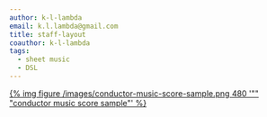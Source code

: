 ```yaml
---
author: k-l-lambda
email: k.l.lambda@gmail.com
title: staff-layout
coauthor: k-l-lambda
tags:
  - sheet music
  - DSL
---
```



<div class="vue-component staff-layout-viewer" data-init-code="a,b,c" data-read-only="1"></div>

<div class="vue-component staff-layout-viewer" data-init-code="a-b.c,d" data-read-only="1"></div>

<div class="vue-component staff-layout-viewer" data-init-code="a b c" data-read-only="1"></div>

<div class="vue-component staff-layout-viewer" data-init-code=" , , " data-read-only="1"></div>

<div class="vue-component staff-layout-viewer" data-init-code=" " data-read-only="1"></div>

<div class="vue-component staff-layout-viewer" data-init-code="{RH-LH}" data-read-only="1"></div>

<div class="vue-component staff-layout-viewer" data-init-code="<[-].> {-} <>" data-read-only="1" data-show-annotation="1"></div>

<div class="vue-component staff-layout-viewer" data-init-code=" ,{ - }" data-init-name-dict="{1: 'Voice', '2-3': 'Piano'}" data-read-only="1"></div>

<a href="/images/conductor-music-score-sample.png" target="_blank">
	{% img figure /images/conductor-music-score-sample.png 480 '"" "conductor music score sample"' %}
</a>

<div class="vue-component staff-layout-viewer" data-init-code="<[fl-cl]-bcl-asx-tsx-tr> <[vl1-vl2]-viola-[cello1-cello2]-cb> {p1-p2}" data-init-name-dict="{fl: 'Flute 1', cl: 'Clarinet 1', bcl:'Bass Clarinet', asx: 'Alto Saxophone', tsx: 'Tenor Saxophone', tr: 'Trumpet', vl1: 'Violin 1', vl2: 'Violin 2', viola: 'Viola', cello1: 'Cello 1', cello2: 'Cello 2', cb: 'Contrabass', 'p1-p2': 'Piano'}" data-scale="0.7" data-read-only="1"></div>

<div class="vue-component staff-layout-viewer" data-init-code="{-}{-}" data-init-name-dict="{'1-2': 'Piano I', '3-4': 'Piano II'}"></div>



<script src="/vue/chunk-vendors.js"></script>
<script src="/vue/staff-layout-viewer.js"></script>
